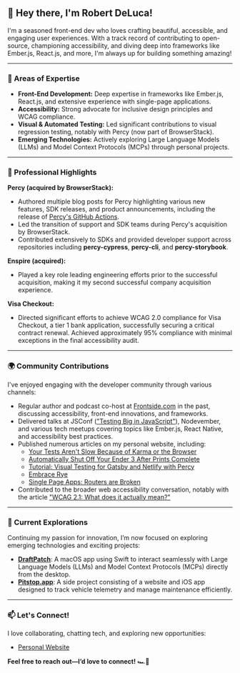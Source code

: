 ## 👋 Hey there, I'm Robert DeLuca!

I'm a seasoned front-end dev who loves crafting beautiful, accessible, and engaging user experiences. With a track record of contributing to open-source, championing accessibility, and diving deep into frameworks like Ember.js, React.js, and more, I'm always up for building something amazing!

---

### 🚀 Areas of Expertise

- **Front-End Development:** Deep expertise in frameworks like Ember.js, React.js, and extensive experience with single-page applications.
- **Accessibility:** Strong advocate for inclusive design principles and WCAG compliance.
- **Visual & Automated Testing:** Led significant contributions to visual regression testing, notably with Percy (now part of BrowserStack).
- **Emerging Technologies:** Actively exploring Large Language Models (LLMs) and Model Context Protocols (MCPs) through personal projects.

---

### 🔧 Professional Highlights

**Percy (acquired by BrowserStack):**

- Authored multiple blog posts for Percy highlighting various new features, SDK releases, and product announcements, including the release of [Percy's GitHub Actions](https://percy.io/blog/github-actions-integration).
- Led the transition of support and SDK teams during Percy's acquisition by BrowserStack.
- Contributed extensively to SDKs and provided developer support across repositories including **percy-cypress**, **percy-cli**, and **percy-storybook**.

**Enspire (acquired):**

- Played a key role leading engineering efforts prior to the successful acquisition, making it my second successful company acquisition experience.

**Visa Checkout:**

- Directed significant efforts to achieve WCAG 2.0 compliance for Visa Checkout, a tier 1 bank application, successfully securing a critical contract renewal. Achieved approximately 95% compliance with minimal exceptions in the final accessibility audit.

---

### 🌍 Community Contributions

I've enjoyed engaging with the developer community through various channels:

- Regular author and podcast co-host at [Frontside.com](https://frontside.com/authors/robert-deluca) in the past, discussing accessibility, front-end innovations, and frameworks.
- Delivered talks at JSConf (["Testing Big in JavaScript"](https://www.youtube.com/watch?v=243TCc5qP-g)), Nodevember, and various tech meetups covering topics like Ember.js, React Native, and accessibility best practices.
- Published numerous articles on my personal website, including:
  - [Your Tests Aren't Slow Because of Karma or the Browser](https://robertdelu.ca/2019/06/21/your-tests-arent-slow-because-of-karma-or-the-browser)
  - [Automatically Shut Off Your Ender 3 After Prints Complete](https://robertdelu.ca/2019/10/25/automatically-shut-off-your-ender-3-after-prints-complete)
  - [Tutorial: Visual Testing for Gatsby and Netlify with Percy](https://robertdelu.ca/2020/02/13/tutorial-visual-testing-for-gatsby-and-netlify-with-percy)
  - [Embrace Rye](https://robertdelu.ca/2024/06/14/embrace-rye)
  - [Single Page Apps: Routers are Broken](https://robertdelu.ca/2017/09/03/single-page-apps-routers-are-broken)
- Contributed to the broader web accessibility conversation, notably with the article ["WCAG 2.1: What does it actually mean?"](https://frontside.com/blog/2018-07-11-wcag-21-what-does-it-actually-mean/)

---

### 🌟 Current Explorations

Continuing my passion for innovation, I’m now focused on exploring emerging technologies and exciting projects:

- **[DraftPatch](https://github.com/Robdel12/DraftPatch)**: A macOS app using Swift to interact seamlessly with Large Language Models (LLMs) and Model Context Protocols (MCPs) directly from the desktop.
- **[Pitstop.app](https://pitstop.app)**: A side project consisting of a website and iOS app designed to track vehicle telemetry and manage maintenance efficiently.

---

### 📫 Let's Connect!

I love collaborating, chatting tech, and exploring new opportunities:

- [Personal Website](https://robertdeluca.me)

**Feel free to reach out—I’d love to connect!** 🏎️🏁

